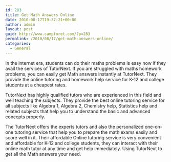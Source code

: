 ```yaml
---
id: 283
title: Get Math Answers Online
date: 2010-08-17T19:37:21+00:00
author: admin
layout: post
guid: http://www.campforet.com/?p=283
permalink: /2010/08/17/get-math-answers-online/
categories:
  - General
---
```

In the internet era, students can do their maths problems is easy now if they avail the services of TutorNext. If you are struggled with maths homework problems, you can easily get Math answers instantly at TutorNext. They provide the online tutoring and homework help service for K-12 and college students at a cheapest rates.

TutorNext has highly qualified tutors who are experienced in this field and well teaching the subjects. They provide the best online tutoring service for all subjects like Algebra 1, Algebra 2, Chemistry help, Statistics help and related subjects that help you to understand the basic and advanced concepts properly.

The TutorNext offers the experts tutors and also the personalized one-on-one tutoring service that help you to prepare the math exams easily and score well in it. Their affordable Online tutoring service is very convenient and affordable for K-12 and college students, they can interact with their online math tutor at any time and get help immediately. Using TutorNext to get all the Math answers your need.